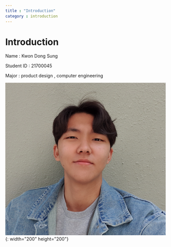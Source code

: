 ```yaml
---
title : "Introduction"
category : introduction
---
```


Introduction
=======

Name : Kwon Dong Sung

Student ID : 21700045

Major : product design , computer engineering


![selfie](/KakaoTalk_20200427_101400173.jpg){: width="200" height="200"}
